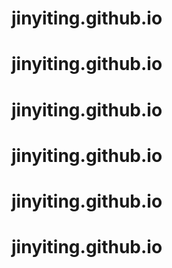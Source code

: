 # jinyiting.github.io
# jinyiting.github.io
# jinyiting.github.io
# jinyiting.github.io
# jinyiting.github.io
# jinyiting.github.io

